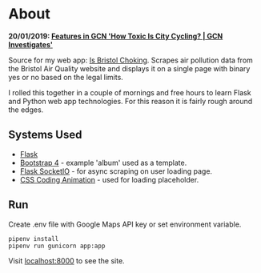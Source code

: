 # About

**20/01/2019: [Features in GCN 'How Toxic Is City Cycling? | GCN Investigates'](https://www.youtube.com/watch?v=ySzmo_sScQk)**

Source for my web app: [Is Bristol Choking](http://www.isbristolchoking.uk). Scrapes air pollution data from
the Bristol Air Quality website and displays it on a single page with binary
yes or no based on the legal limits.

I rolled this together in a couple of mornings and free hours to learn Flask
and Python web app technologies. For this reason it is fairly rough around the
edges.

## Systems Used

* [Flask](http://flask.pocoo.org/)
* [Bootstrap 4](https://v4-alpha.getbootstrap.com/) - example 'album' used as a template.
* [Flask SocketIO](https://flask-socketio.readthedocs.io/en/latest/) - for
  async scraping on user loading page.
* [CSS Coding Animation](https://github.com/Chippd/css_loading_animation) -
  used for loading placeholder.

## Run

Create .env file with Google Maps API key or set environment variable.

```
pipenv install
pipenv run gunicorn app:app
```

Visit [localhost:8000](http://localhost:8000) to see the site.
